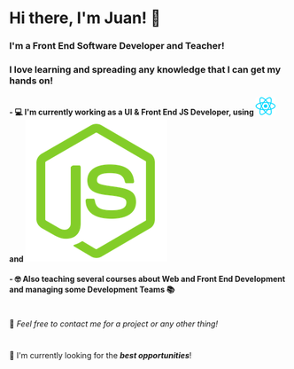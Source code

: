 # Hi there, I'm Juan! 👋

### I'm a Front End Software Developer and Teacher!
### I love learning and spreading any knowledge that I can get my hands on!

#### - 💻 I'm currently working as a UI & Front End JS Developer, using <img src="icons/react.png" /> and <img src="icons/node.webp" />
#### - 🤓 Also teaching several courses about Web and Front End Development and managing some Development Teams 📚

#
💬 _Feel free to contact me for a project or any other thing!_ 
#
🔭 I'm currently looking for the ***best opportunities***!
